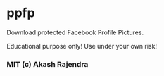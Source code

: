 # ppfp

Download protected Facebook Profile Pictures.

Educational purpose only! Use under your own risk!

### MIT (c) Akash Rajendra
